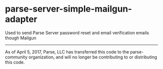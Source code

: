 # parse-server-simple-mailgun-adapter
Used to send Parse Server password reset and email verification emails though Mailgun

-----

As of April 5, 2017, Parse, LLC has transferred this code to the parse-community organization, and will no longer be contributing to or distributing this code. 
